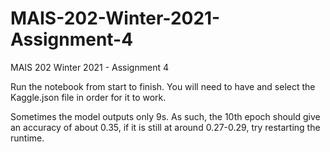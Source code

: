 # MAIS-202-Winter-2021-Assignment-4
MAIS 202 Winter 2021 - Assignment 4

Run the notebook from start to finish. You will need to have and select the Kaggle.json file in order for it to work. 

Sometimes the model outputs only 9s. As such, the 10th epoch should give an accuracy of about 0.35, if it is still at around 0.27-0.29, try restarting the runtime. 
